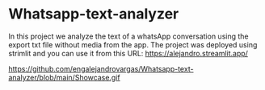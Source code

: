 # Whatsapp-text-analyzer

In this project we analyze the text of a whatsApp conversation using the export txt file without media from the app.
The project was deployed using strimlit and you can use it from this URL: https://alejandro.streamlit.app/

https://github.com/engalejandrovargas/Whatsapp-text-analyzer/blob/main/Showcase.gif
